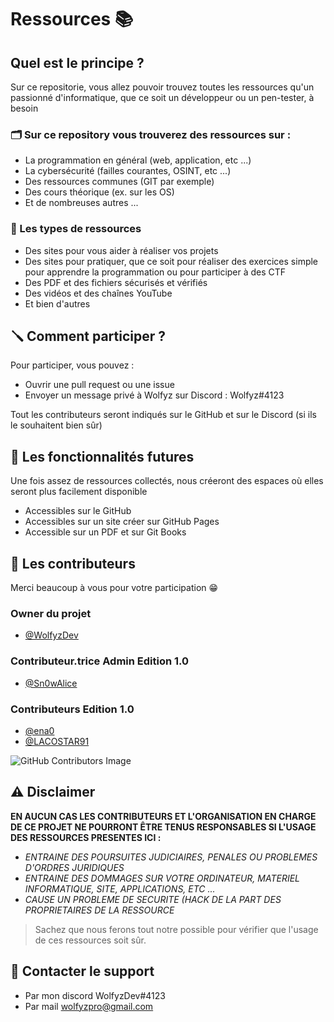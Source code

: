 # Ressources 📚

## Quel est le principe ? 
Sur ce repositorie, vous allez pouvoir trouvez toutes les ressources qu'un passionné d'informatique, que ce soit un développeur ou un pen-tester, à besoin<br>

### 🗂 Sur ce repository vous trouverez des ressources sur : 
-  La programmation en général (web, application, etc ...) 
-  La cybersécurité (failles courantes, OSINT, etc ...) 
-  Des ressources communes (GIT par exemple) 
-  Des cours théorique (ex. sur les OS) 
-  Et de nombreuses autres ... 

### 📌 Les types de ressources
-  Des sites pour vous aider à réaliser vos projets 
-  Des sites pour pratiquer, que ce soit pour réaliser des exercices simple pour apprendre la programmation ou pour participer à des CTF 
-  Des PDF et des fichiers sécurisés et vérifiés 
-  Des vidéos et des chaînes YouTube 
-  Et bien d'autres 

## 🪛 Comment participer ? 
Pour participer, vous pouvez :
  
-  Ouvrir une pull request ou une issue 
-  Envoyer un message privé à Wolfyz sur Discord : Wolfyz#4123
  
  Tout les contributeurs seront indiqués sur le GitHub et sur le Discord (si ils le souhaitent bien sûr) <br>
  
## 📎 Les fonctionnalités futures 
Une fois assez de ressources collectés, nous créeront des espaces où elles seront plus facilement disponible 
-  Accessibles sur le GitHub 
-  Accessibles sur un site créer sur GitHub Pages 
-  Accessible sur un PDF et sur Git Books 
  
  
## 👾 Les contributeurs 
Merci beaucoup à vous pour votre participation :grin:
  
### Owner du projet 
- [@WolfyzDev](https://github.com/WolfyzDev)
  
### Contributeur.trice Admin Edition 1.0
  
- [@Sn0wAlice](https://github.com/Sn0wAlice)
  
### Contributeurs Edition 1.0
- [@ena0](https://github.com/ena0)
- [@LACOSTAR91](https://github.com/LACOSTAR91)
  
![GitHub Contributors Image](https://contrib.rocks/image?repo=WolfyzDev/Ressources)
  
## ⚠️ Disclaimer 
**EN AUCUN CAS LES CONTRIBUTEURS ET L'ORGANISATION EN CHARGE DE CE PROJET NE POURRONT ÊTRE TENUS RESPONSABLES SI L'USAGE DES RESSOURCES PRESENTES ICI :**
  
-  *ENTRAINE DES POURSUITES JUDICIAIRES, PENALES OU PROBLEMES D'ORDRES JURIDIQUES* 
-  *ENTRAINE DES DOMMAGES SUR VOTRE ORDINATEUR, MATERIEL INFORMATIQUE, SITE, APPLICATIONS, ETC ...* 
-  *CAUSE UN PROBLEME DE SECURITE (HACK DE LA PART DES PROPRIETAIRES DE LA RESSOURCE* 
  
> Sachez que nous ferons tout notre possible pour vérifier que l'usage de ces ressources soit sûr. 

## 📩 Contacter le support 

- Par mon discord WolfyzDev#4123
- Par mail [wolfyzpro@gmail.com](mailto:wolfyzpro@gmail.com)
